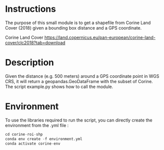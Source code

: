 # Instructions

The purpose of this small module is to get a shapefile from Corine Land Cover (2018) given a bounding box distance and a GPS coordinate.

Corine Land Cover https://land.copernicus.eu/pan-european/corine-land-cover/clc2018?tab=download

# Description

Given the distance (e.g. 500 meters) around a GPS coordinate point in WGS CRS, it will return a geopandas.GeoDataFrame with the subset of Corine.
The script example.py shows how to call the module.

# Environment

To use the libraries required to run the script, you can directly create the environment from the .yml file :
```python
cd corine-roi-shp
conda env create -f environment.yml
conda activate corine-env
```